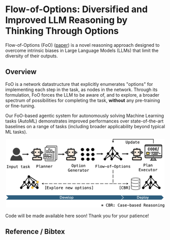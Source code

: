 # Flow-of-Options: Diversified and Improved LLM Reasoning by Thinking Through Options
Flow-of-Options (FoO) ([paper](<to_be_added>)) is a novel reasoning approach designed to overcome intrinsic biases in Large Language Models (LLMs) that limit the diversity of their outputs. 

## Overview
FoO is a network datastructure that explicitly enumerates "options" for implementing each step in the task, as nodes in the network. Through its formulation, FoO forces the LLM to be aware of, and to explore, a broader spectrum of possibilities for completing the task, **without** any pre-training or fine-tuning.

Our FoO-based agentic system for autonomously solving Machine Learning tasks (AutoML) demonstrates improved performances over state-of-the-art baselines on a range of tasks (including broader applicability beyond typical ML tasks).

<p align="center">
<img src=assets/Summary_new.png alt="summary" width="500"/>
</p>

Code will be made available here soon! Thank you for your patience!

## Reference / Bibtex